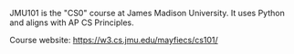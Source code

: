 JMU101 is the "CS0" course at James Madison University.
It uses Python and aligns with AP CS Principles.

Course website: https://w3.cs.jmu.edu/mayfiecs/cs101/
